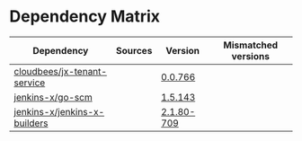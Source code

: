 # Dependency Matrix

Dependency | Sources | Version | Mismatched versions
---------- | ------- | ------- | -------------------
[cloudbees/jx-tenant-service](https://github.com/cloudbees/jx-tenant-service) |  | [0.0.766](https://github.com/cloudbees/jx-tenant-service/releases/tag/v0.0.766) | 
[jenkins-x/go-scm](https://github.com/jenkins-x/go-scm) |  | [1.5.143]() | 
[jenkins-x/jenkins-x-builders](https://github.com/jenkins-x/jenkins-x-builders) |  | [2.1.80-709]() | 
